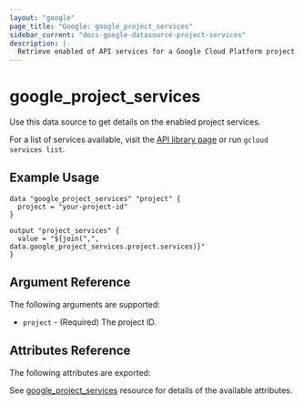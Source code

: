 ```yaml
---
layout: "google"
page_title: "Google: google_project_services"
sidebar_current: "docs-google-datasource-project-services"
description: |-
  Retrieve enabled of API services for a Google Cloud Platform project
---
```


# google\_project\_services

Use this data source to get details on the enabled project services.

For a list of services available, visit the
[API library page](https://console.cloud.google.com/apis/library) or run `gcloud services list`.

## Example Usage

```hcl
data "google_project_services" "project" {
  project = "your-project-id"
}

output "project_services" {
  value = "${join(",", data.google_project_services.project.services)}"
}
```

## Argument Reference

The following arguments are supported:

* `project` - (Required) The project ID.


## Attributes Reference

The following attributes are exported:

See [google_project_services](https://www.terraform.io/docs/providers/google/r/google_project_services.html) resource for details of the available attributes.
